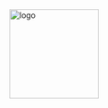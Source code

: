 <img src="https://github-readme-stats.vercel.app/api?username=hkfires&show_icons=true" alt="logo" height="160" align="left" style="margin: 5px; margin-bottom: 20px;" />
